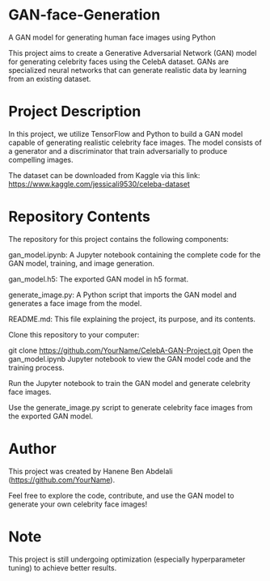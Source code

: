 # GAN-face-Generation
A  GAN model for generating human face images using Python

This project aims to create a Generative Adversarial Network (GAN) model for generating celebrity faces using the CelebA dataset. GANs are specialized neural networks that can generate realistic data by learning from an existing dataset.

# Project Description
In this project, we utilize TensorFlow and Python to build a GAN model capable of generating realistic celebrity face images. The model consists of a generator and a discriminator that train adversarially to produce compelling images.

The dataset can be downloaded from Kaggle via this link: https://www.kaggle.com/jessicali9530/celeba-dataset


# Repository Contents
The repository for this project contains the following components:

gan_model.ipynb: A Jupyter notebook containing the complete code for the GAN model, training, and image generation.

gan_model.h5: The exported GAN model in h5 format.

generate_image.py: A Python script that imports the GAN model and generates a face image from the model.

README.md: This file explaining the project, its purpose, and its contents.

Clone this repository to your computer:

git clone https://github.com/YourName/CelebA-GAN-Project.git
Open the gan_model.ipynb Jupyter notebook to view the GAN model code and the training process.

Run the Jupyter notebook to train the GAN model and generate celebrity face images.

Use the generate_image.py script to generate celebrity face images from the exported GAN model.

#  Author
This project was created by Hanene Ben Abdelali (https://github.com/YourName).

Feel free to explore the code, contribute, and use the GAN model to generate your own celebrity face images!

# Note
This project is still undergoing optimization (especially hyperparameter tuning) to achieve better results.
